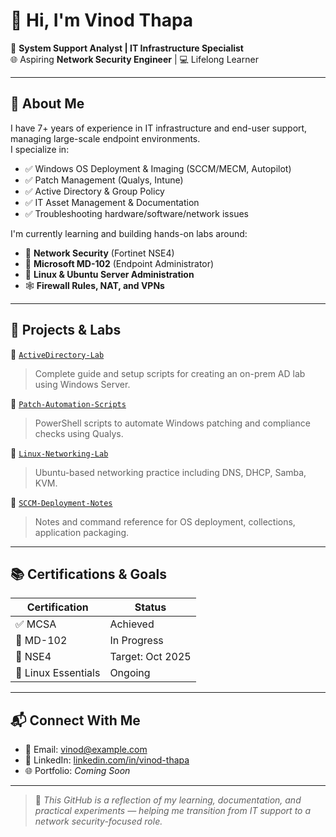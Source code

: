 # 👋 Hi, I'm Vinod Thapa

💼 **System Support Analyst | IT Infrastructure Specialist**  
🌐 Aspiring **Network Security Engineer** | 💻 Lifelong Learner

---

## 🔧 About Me

I have 7+ years of experience in IT infrastructure and end-user support, managing large-scale endpoint environments.  
I specialize in:

- ✅ Windows OS Deployment & Imaging (SCCM/MECM, Autopilot)
- ✅ Patch Management (Qualys, Intune)
- ✅ Active Directory & Group Policy
- ✅ IT Asset Management & Documentation
- ✅ Troubleshooting hardware/software/network issues

I'm currently learning and building hands-on labs around:

- 🔐 **Network Security** (Fortinet NSE4)
- 🧠 **Microsoft MD-102** (Endpoint Administrator)
- 🐧 **Linux & Ubuntu Server Administration**
- 🕸️ **Firewall Rules, NAT, and VPNs**

---

## 🧪 Projects & Labs

🔹 [`ActiveDirectory-Lab`](https://github.com/yourusername/ActiveDirectory-Lab)  
> Complete guide and setup scripts for creating an on-prem AD lab using Windows Server.

🔹 [`Patch-Automation-Scripts`](https://github.com/yourusername/Patch-Automation-Scripts)  
> PowerShell scripts to automate Windows patching and compliance checks using Qualys.

🔹 [`Linux-Networking-Lab`](https://github.com/yourusername/Linux-Networking-Lab)  
> Ubuntu-based networking practice including DNS, DHCP, Samba, KVM.

🔹 [`SCCM-Deployment-Notes`](https://github.com/yourusername/SCCM-Deployment-Notes)  
> Notes and command reference for OS deployment, collections, application packaging.

---

## 📚 Certifications & Goals

| Certification | Status |
|---------------|--------|
| ✅ MCSA        | Achieved |
| 🎯 MD-102      | In Progress |
| 🎯 NSE4        | Target: Oct 2025 |
| 🎯 Linux Essentials | Ongoing |

---

## 📬 Connect With Me

- 📧 Email: vinod@example.com
- 💼 LinkedIn: [linkedin.com/in/vinod-thapa](https://linkedin.com/in/vinod-thapa)
- 🌐 Portfolio: *Coming Soon*

---

> 📌 *This GitHub is a reflection of my learning, documentation, and practical experiments — helping me transition from IT support to a network security-focused role.*
